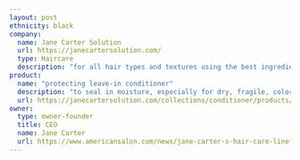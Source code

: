 ```yaml
---
layout: post
ethnicity: black
company:
  name: Jane Carter Solution
  url: https://janecartersolution.com/
  type: Haircare
  description: "for all hair types and textures using the best ingredients available"
product:
  name: "protecting leave-in conditioner"
  description: "to seal in moisture, especially for dry, fragile, color treated or relaxed hair"
  url: https://janecartersolution.com/collections/conditioner/products/revitalizing-leave-in-conditioner
owner:
  type: owner-founder
  title: CEO
  name: Jane Carter
  url: https://www.americansalon.com/news/jane-carter-s-hair-care-line-made-for-everyone-mind
---
```

